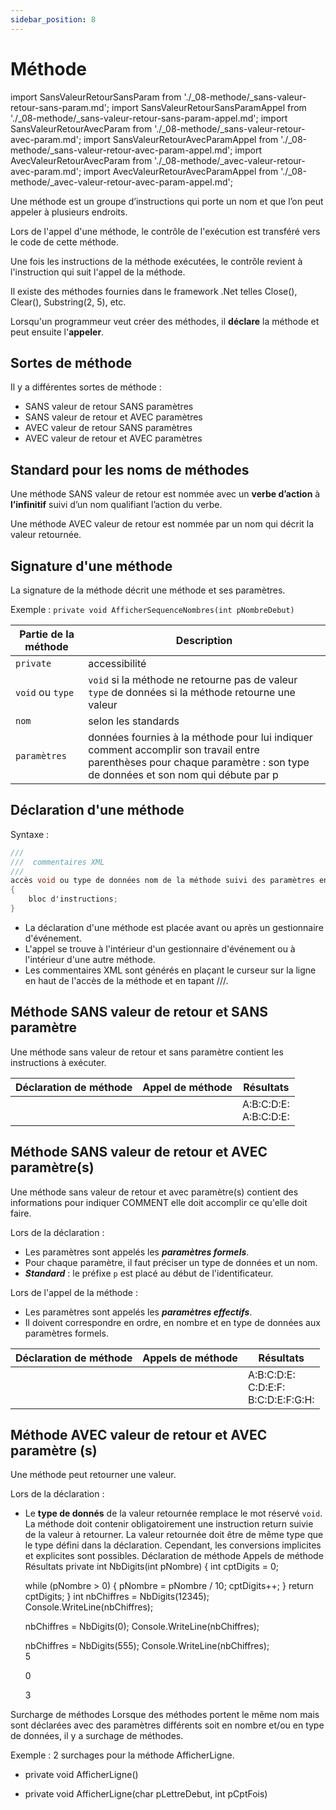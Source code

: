 ```yaml
---
sidebar_position: 8
---
```


# Méthode

import SansValeurRetourSansParam from './_08-methode/_sans-valeur-retour-sans-param.md';
import SansValeurRetourSansParamAppel from './_08-methode/_sans-valeur-retour-sans-param-appel.md';
import SansValeurRetourAvecParam from './_08-methode/_sans-valeur-retour-avec-param.md';
import SansValeurRetourAvecParamAppel from './_08-methode/_sans-valeur-retour-avec-param-appel.md';
import AvecValeurRetourAvecParam from './_08-methode/_avec-valeur-retour-avec-param.md';
import AvecValeurRetourAvecParamAppel from './_08-methode/_avec-valeur-retour-avec-param-appel.md';


Une méthode est un groupe d’instructions qui porte un nom et que l’on peut appeler à plusieurs endroits.

Lors de l'appel d'une méthode, le contrôle de l'exécution est transféré vers le code de cette méthode.

Une fois les instructions de la méthode exécutées, le contrôle revient à l'instruction qui suit l'appel de la méthode.

Il existe des méthodes fournies dans le framework .Net telles Close(), Clear(),  Substring(2, 5), etc.

Lorsqu'un programmeur veut créer des méthodes, il **déclare** la méthode et peut ensuite l'**appeler**.

## Sortes de méthode

Il y a différentes sortes de méthode :

- SANS valeur de retour SANS paramètres
- SANS valeur de retour et AVEC paramètres
- AVEC valeur de retour SANS paramètres         
- AVEC valeur de retour et AVEC paramètres

## Standard pour les noms de méthodes

Une méthode SANS valeur de retour est nommée avec un **verbe d’action** à **l’infinitif** suivi d’un nom qualifiant l’action du verbe.

Une méthode AVEC valeur de retour est nommée par un nom qui décrit la valeur retournée.

## Signature d'une méthode

La signature de la méthode décrit une méthode et ses paramètres.

Exemple : `private void AfficherSequenceNombres(int pNombreDebut)`

| Partie de la méthode | Description |
| -------------------- | ----------- |
| `private` | accessibilité |
| `void` ou `type` | `void` si la méthode ne retourne pas de valeur <br/> `type` de données si la méthode retourne une valeur |
| `nom` | selon les standards |
| `paramètres` | données fournies à la méthode pour lui indiquer comment accomplir son travail entre parenthèses pour chaque paramètre : son type de données et son nom qui débute par p |

## Déclaration d'une méthode

Syntaxe :

```cs
///
///  commentaires XML
///
accès void ou type de données nom de la méthode suivi des paramètres entre parenthèses)
{
    bloc d'instructions;
}
```

- La déclaration d'une méthode est placée avant ou après un gestionnaire d'événement.
- L'appel se trouve à l'intérieur d'un gestionnaire d'événement ou à l'intérieur d'une autre méthode.
- Les commentaires XML sont générés en plaçant le curseur sur la ligne en haut de l'accès de la méthode
et en tapant ///.


## Méthode SANS valeur de retour et SANS paramètre

Une méthode sans valeur de retour et sans paramètre contient les instructions à exécuter.

| Déclaration de méthode | Appel de méthode | Résultats |
| ---------------------- | ---------------- | --------- |
| <SansValeurRetourSansParam/> | <SansValeurRetourSansParamAppel/> | A:B:C:D:E: <br/> A:B:C:D:E: <br/> |

## Méthode SANS valeur de retour et AVEC paramètre(s)

Une méthode sans valeur de retour et avec paramètre(s) contient des informations pour
indiquer COMMENT elle doit accomplir ce qu'elle doit faire.

Lors de la déclaration : 

- Les paramètres sont appelés les ***paramètres formels***.
- Pour chaque paramètre, il faut préciser un type de données et un nom.
- ***Standard*** : le préfixe `p` est placé au début de l'identificateur.

Lors de l'appel de la méthode :

- Les paramètres sont appelés les ***paramètres effectifs***.
- Il doivent correspondre en ordre, en nombre et en type de données aux paramètres formels.

| Déclaration de méthode | Appels de méthode | Résultats |
| ---------------------- | ----------------- | --------- |
| <SansValeurRetourAvecParam/> | <SansValeurRetourAvecParamAppel/> | A:B:C:D:E: <br/> C:D:E:F: <br/> B:C:D:E:F:G:H: |

## Méthode AVEC valeur de retour et AVEC paramètre (s)

Une méthode peut retourner une valeur.

Lors de la déclaration :

- Le **type de donnés** de la valeur retournée remplace le mot réservé `void`.
La méthode doit contenir obligatoirement une instruction return suivie de la valeur à retourner.
La valeur retournée doit être de même type que le type défini dans la déclaration.
Cependant, les conversions implicites et explicites sont possibles.
 Déclaration de méthode
 Appels de méthode
  Résultats
private int NbDigits(int pNombre)
{
    int cptDigits = 0;

    while (pNombre > 0)
    {
       pNombre = pNombre / 10;
       cptDigits++;
    }
    return cptDigits;
}	  int nbChiffres = NbDigits(12345);
  Console.WriteLine(nbChiffres);

  nbChiffres = NbDigits(0);
  Console.WriteLine(nbChiffres);

  nbChiffres = NbDigits(555);
  Console.WriteLine(nbChiffres);	 
  5


  0


  3
 

Surcharge de méthodes
Lorsque des méthodes portent le même nom mais sont déclarées avec des paramètres différents
soit en nombre et/ou en type de données, il y a surchage de méthodes.

Exemple : 2 surchages pour la méthode AfficherLigne.

-    private void AfficherLigne()

-    private void AfficherLigne(char pLettreDebut, int pCptFois)
